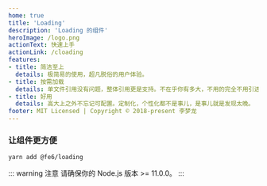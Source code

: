 ```yaml
---
home: true
title: 'Loading'
description: 'Loading 的组件'
heroImage: /logo.png
actionText: 快速上手
actionLink: /cloading
features:
- title: 简洁至上
  details: 极简易的使用，超凡脱俗的用户体验。
- title: 按需加载
  details: 单文件引用没有问题，整体引用更是支持。不在乎你有多大，不用的完全不用引进来。
- title: 好用
  details: 高大上之外不忘记可配置。定制化，个性化都不是事儿，是事儿就是发现太晚。
footer: MIT Licensed | Copyright © 2018-present 李梦龙
---
```


### 让组件更方便

``` bash
yarn add @fe6/loading
```

::: warning 注意
请确保你的 Node.js 版本 >= 11.0.0。
:::
